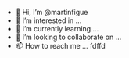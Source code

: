 - 👋 Hi, I’m @martinfigue
- 👀 I’m interested in ...
- 🌱 I’m currently learning ...
- 💞️ I’m looking to collaborate on ...
- 📫 How to reach me ...
fdffd
<!---
martinfigue/martinfigue is a ✨ special ✨ repository because its `README.md` (this file) appears on your GitHub profile.
You can click the Preview link to take a look at your changes.
--->
